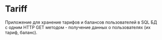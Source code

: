 # Tariff

Приложение для хранение тарифов и балансов пользователей 
в SQL БД с одним HTTP GET методом - получение
данных о пользователях (их тариф, баланс).